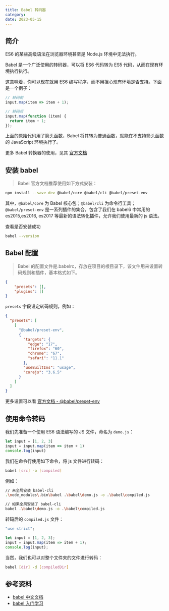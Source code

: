 ```yaml
---
title: Babel 转码器
category: 
date: 2023-05-15
---
```


## 简介

ES6 的某些高级语法在浏览器环境甚至是 Node.js 环境中无法执行。

Babel 是一个广泛使用的转码器，可以将 ES6 代码转为 ES5 代码，从而在现有环境执行执行。

这意味着，你可以现在就用 ES6 编写程序，而不用担心现有环境是否支持。下面是一个例子：

```javascript
// 转码前
input.map(item => item + 1);

// 转码后
input.map(function (item) {
  return item + 1;
});
```

上面的原始代码用了箭头函数，Babel 将其转为普通函数，就能在不支持箭头函数的 JavaScript 环境执行了。

更多 Babel 转换器的使用，见其 [官方文档](https://babel.docschina.org/docs/en/)

## 安装 babel

> Babel 官方文档推荐使用如下方式安装：

```bash
npm install --save-dev @babel/core @babel/cli @babel/preset-env
```

其中，`@babel/core` 为 Babel 核心包；`@babel/cli` 为命令行工具；`@babel/preset-env` 是一系列插件的集合，包含了我们在 babel6 中常用的 es2015,es2016, es2017 等最新的语法转化插件，允许我们使用最新的 js 语法。

查看是否安装成功

```bash
babel --version
```

## Babel 配置

> Babel 的配置文件是.babelrc，存放在项目的根目录下，该文件用来设置转码规则和插件，基本格式如下。

```json
{
    "presets": [],
    "plugins": []
}
```

`presets` 字段设定转码规则，例如：

```json
{
  "presets": [
    [
      "@babel/preset-env",
      {
        "targets": {
          "edge": "17",
          "firefox": "60",
          "chrome": "67",
          "safari": "11.1"
        },
        "useBuiltIns": "usage",
        "corejs": "3.6.5"
      }
    ]
  ]
}
```

更多设置可以看 [官方文档 -  @babel/preset-env](https://babel.docschina.org/docs/en/babel-preset-env/)

## 使用命令转码

我们先准备一个使用 ES6 语法编写的 JS 文件，命名为 `demo.js`：

```javascript
let input = [1, 2, 3]
input = input.map(item => item + 1)
console.log(input)
```

我们在命令行使用如下命令，将 js 文件进行转码：

```bash
babel [src] -o [compiled]
```

例如：

```bash
// 未全局安装 babel-cli
.\node_modules\.bin\babel .\babel\demo.js -o .\babel\compiled.js

// 如果全局安装了 babel-cli
babel .\babel\demo.js -o .\babel\compiled.js
```

转码后的 `compiled.js` 文件：

```javascript
"use strict";

let input = [1, 2, 3];
input = input.map(item => item + 1);
console.log(input);
```

当然，我们也可以对整个文件夹的文件进行转码：

```bash
babel [dir] -d [compiledDir]
```

## 参考资料

- [babel 中文文档](https://babel.docschina.org/docs/en/)
- [babel 入门学习](https://zhuanlan.zhihu.com/p/576231528)